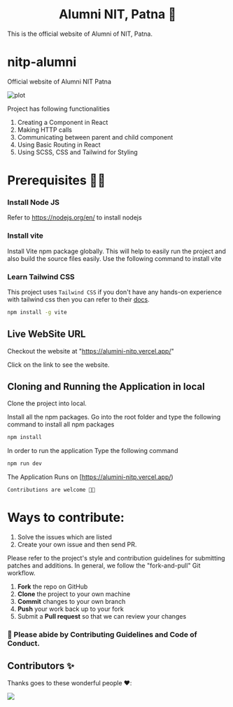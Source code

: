 <h1 align='center'> Alumni NIT, Patna 🤖 </h1>
This is the official website of Alumni of NIT, Patna.


# nitp-alumni
Official website of Alumni NIT Patna

![plot]()

Project has following functionalities

1. Creating a Component in React
2. Making HTTP calls
3. Communicating between parent and child component
4. Using Basic Routing in React
5. Using SCSS, CSS and Tailwind for Styling


# Prerequisites 👨‍💻

### Install Node JS
Refer to https://nodejs.org/en/ to install nodejs

### Install vite
Install Vite npm package globally. This will help to easily run the project and also build the source files easily. Use the following command to install vite

### Learn Tailwind CSS
This project uses `Tailwind CSS` if you don't have any hands-on experience with tailwind css then you can refer to their [docs](https://tailwindcss.com/).

```bash
npm install -g vite
```
## Live WebSite URL

Checkout the website at "https://alumini-nitp.vercel.app/"

Click on the link to see the website.

## Cloning and Running the Application in local

Clone the project into local.

Install all the npm packages. Go into the root folder and type the following command to install all npm packages

```bash
npm install
```

In order to run the application Type the following command


```bash
npm run dev
```

The Application Runs on [https://alumini-nitp.vercel.app/)



`Contributions are welcome 🎉🎉`

# Ways to contribute:
1. Solve the issues which are listed
2. Create your own issue and then send PR.

Please refer to the project's style and contribution guidelines for submitting patches and additions. In general, we follow the "fork-and-pull" Git workflow.

 1. **Fork** the repo on GitHub
 2. **Clone** the project to your own machine
 3. **Commit** changes to your own branch
 4. **Push** your work back up to your fork
 5. Submit a **Pull request** so that we can review your changes



### 🚀 Please abide by  **Contributing Guidelines** and **Code of Conduct**.


## Contributors ✨

Thanks goes to these wonderful people ❤️:

<!-- ALL-CONTRIBUTORS-LIST:START - Do not remove or modify this section -->
<!-- prettier-ignore-start -->
<!-- markdownlint-disable -->
<a href = "https://github.com/Rishabh-25-code/alumini-cell-nitp/graphs/contributors">
<img src = "https://contrib.rocks/image?repo=Rishabh-25-code/alumini-cell-nitp"/>
</a>
<!-- markdownlint-restore -->
<!-- prettier-ignore-end -->

<!-- ALL-CONTRIBUTORS-LIST:END -->
